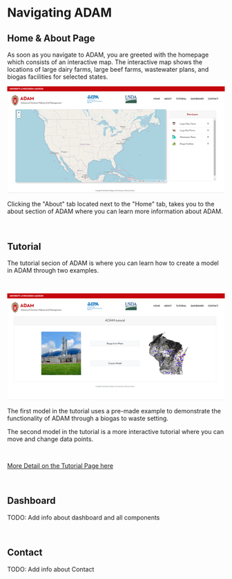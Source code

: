 <h1> Navigating ADAM </h1>

<h2>Home & About Page</h2>

<p>
    As soon as you navigate to ADAM, you are greeted with the homepage which consists of an interactive map. The interactive map shows the locations of large dairy farms, large beef farms, wastewater plans, and biogas facilities for selected states.
<p>

<a href="http://54.208.179.171:8000/">
<img src="Pictures\Navigation\homepg.png">
</a>

<br>

<p>
    Clicking the "About" tab located next to the "Home" tab, takes you to the about section of ADAM where you can learn more information about ADAM. 
</p>

<br>

<h2> Tutorial </h2>

<p>The tutorial secion of ADAM is where you can learn how to create a model in ADAM through two examples.</p>

<br>

<a href="http://54.208.179.171:8000/tryit"><img src="Pictures\Navigation\tutorialpg.png">
</a>

<p>The first model in the tutorial uses a pre-made example to demonstrate the functionality of ADAM through a biogas to waste setting.
</p>

<p>The second model in the tutorial is a more interactive tutorial where you can move and change data points.
</p>

<br>
<p><a href="tutorial.md">More Detail on the Tutorial Page here</a></p>
<br>

<h2>Dashboard</h2>
<p>TODO: Add info about dashboard and all components</p> 
<br> 

<h2>Contact</h2>
<p>TODO: Add info about Contact</p> 

<br>
<br>

